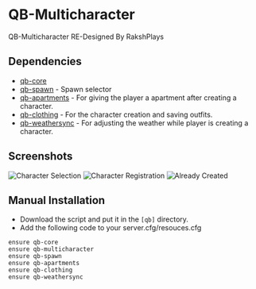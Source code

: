 # QB-Multicharacter
QB-Multicharacter RE-Designed By RakshPlays

## Dependencies
- [qb-core](https://github.com/qbcore-framework/qb-core)
- [qb-spawn](https://github.com/qbcore-framework/qb-spawn) - Spawn selector
- [qb-apartments](https://github.com/qbcore-framework/qb-apartments) - For giving the player a apartment after creating a character.
- [qb-clothing](https://github.com/qbcore-framework/qb-clothing) - For the character creation and saving outfits.
- [qb-weathersync](https://github.com/qbcore-framework/qb-weathersync) - For adjusting the weather while player is creating a character.

## Screenshots
![Character Selection](https://media.discordapp.net/attachments/1036234053256486957/1063388021577240616/Screenshot_20230113_013838.png?ex=65f413c5&is=65e19ec5&hm=7c656aca80eb9341a92936571dbdb8aa371771ac68ecf73c51ced561a6ff7ffc&=&format=webp&quality=lossless&width=1177&height=662)
![Character Registration](https://media.discordapp.net/attachments/1036234053256486957/1063388021904379964/Screenshot_20230113_013844.png?ex=65f413c5&is=65e19ec5&hm=0d96261182a78c242e0d4c7d62904f8be70166e42c2f621229c50185d6b5f28d&=&format=webp&quality=lossless&width=1177&height=662)
![Already Created](https://media.discordapp.net/attachments/1036234053256486957/1063388023028453376/Screenshot_20230113_014218.png?ex=65f413c5&is=65e19ec5&hm=2810d8e9b5751cd1f3c9d894c7c8f3fce85566ec0f2f5608376b613be2951dd4&=&format=webp&quality=lossless&width=1177&height=662)

## Manual Installation

- Download the script and put it in the `[qb]` directory.
- Add the following code to your server.cfg/resouces.cfg
```
ensure qb-core
ensure qb-multicharacter
ensure qb-spawn
ensure qb-apartments
ensure qb-clothing
ensure qb-weathersync
```
